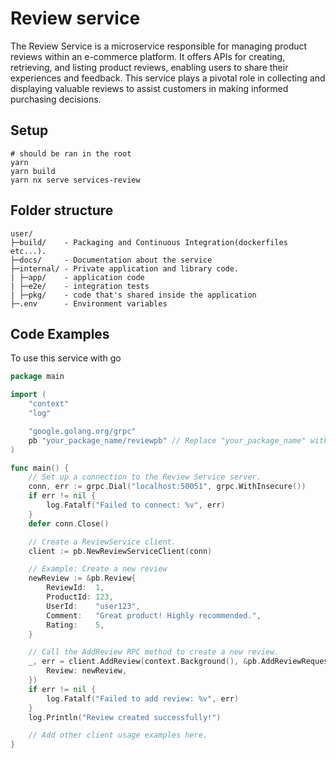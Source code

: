 # Review service

The Review Service is a microservice responsible for managing product reviews within an e-commerce platform. It offers APIs for creating, retrieving, and listing product reviews, enabling users to share their experiences and feedback. This service plays a pivotal role in collecting and displaying valuable reviews to assist customers in making informed purchasing decisions.

## Setup

```shell
# should be ran in the root
yarn
yarn build
yarn nx serve services-review
```

## Folder structure

```
user/
├─build/    - Packaging and Continuous Integration(dockerfiles etc...).
├─docs/     - Documentation about the service
├─internal/ - Private application and library code.
| ├─app/    - application code
| ├─e2e/    - integration tests
| ├─pkg/    - code that's shared inside the application
├─.env      - Environment variables
```

## Code Examples

To use this service with go

```go
package main

import (
	"context"
	"log"

	"google.golang.org/grpc"
	pb "your_package_name/reviewpb" // Replace "your_package_name" with the actual package name for your protobuf definitions
)

func main() {
	// Set up a connection to the Review Service server.
	conn, err := grpc.Dial("localhost:50051", grpc.WithInsecure())
	if err != nil {
		log.Fatalf("Failed to connect: %v", err)
	}
	defer conn.Close()

	// Create a ReviewService client.
	client := pb.NewReviewServiceClient(conn)

	// Example: Create a new review
	newReview := &pb.Review{
		ReviewId:  1,
		ProductId: 123,
		UserId:    "user123",
		Comment:   "Great product! Highly recommended.",
		Rating:    5,
	}

	// Call the AddReview RPC method to create a new review.
	_, err = client.AddReview(context.Background(), &pb.AddReviewRequest{
		Review: newReview,
	})
	if err != nil {
		log.Fatalf("Failed to add review: %v", err)
	}
	log.Println("Review created successfully!")

	// Add other client usage examples here.
}

```
